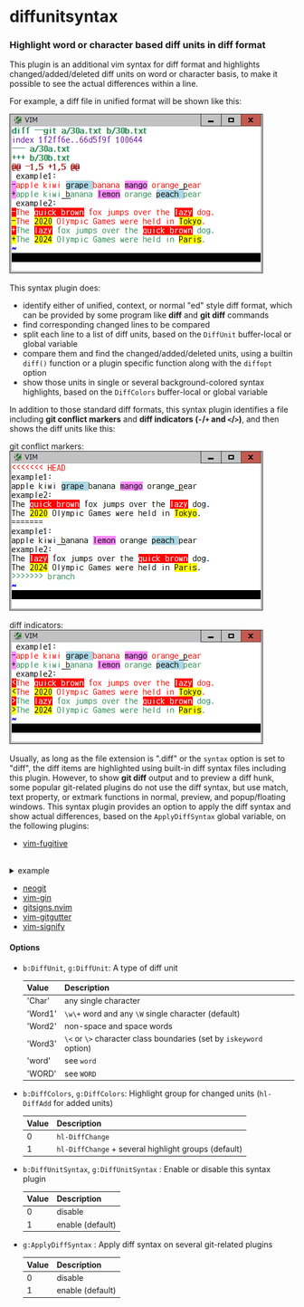 # diffunitsyntax

### Highlight word or character based diff units in diff format

This plugin is an additional vim syntax for diff format and highlights
changed/added/deleted diff units on word or character basis, to make it
possible to see the actual differences within a line.

For example, a diff file in unified format will be shown like this:

![unified](unified.png)

This syntax plugin does:
* identify either of unified, context, or normal "ed" style diff format, which
  can be provided by some program like **diff** and **git diff** commands
* find corresponding changed lines to be compared
* split each line to a list of diff units, based on the `DiffUnit`
  buffer-local or global variable
* compare them and find the changed/added/deleted units, using a builtin
  `diff()` function or a plugin specific function along with the `diffopt`
  option
* show those units in single or several background-colored syntax highlights,
  based on the `DiffColors` buffer-local or global variable

In addition to those standard diff formats, this syntax plugin identifies a
file including **git conflict markers** and **diff indicators (`-`/`+` and
`<`/`>`)**, and then shows the diff units like this:

git conflict markers:<br>
![gitconflict](gitconflict.png)

diff indicators:<br>
![diffindicator](diffindicator.png)
 

Usually, as long as the file extension is ".diff" or the `syntax` option is
set to "diff", the diff items are highlighted using built-in diff syntax files
including this plugin. However, to show **git diff** output and to preview a
diff hunk, some popular git-related plugins do not use the diff syntax, but
use match, text property, or extmark functions in normal, preview, and
popup/floating windows. This syntax plugin provides an option to apply the
diff syntax and show actual differences, based on the `ApplyDiffSyntax` global
variable, on the following plugins:

* [vim-fugitive](https://github.com/tpope/vim-fugitive)
<br>
<details>
<summary>example</summary>

![vim-fugitive](fugitive.png)
</details>

* [neogit](https://github.com/NeogitOrg/neogit)
* [vim-gin](https://github.com/lambdalisue/vim-gin)
* [gitsigns.nvim](https://github.com/lewis6991/gitsigns.nvim)
* [vim-gitgutter](https://github.com/airblade/vim-gitgutter)
* [vim-signify](https://github.com/mhinz/vim-signify)

#### Options

* `b:DiffUnit`, `g:DiffUnit`: A type of diff unit

  | Value | Description |
  | --- | --- |
  | 'Char' | any single character |
  | 'Word1' | `\w\+` word and any `\W` single character (default) |
  | 'Word2' | non-space and space words |
  | 'Word3' | `\<` or `\>` character class boundaries (set by `iskeyword` option) |
  | 'word' | see `word` |
  | 'WORD' | see `WORD` |

* `b:DiffColors`, `g:DiffColors`: Highlight group for changed units (`hl-DiffAdd` for added units)

  | Value | Description |
  | --- | --- |
  | 0 | `hl-DiffChange` |
  | 1 | `hl-DiffChange` + several highlight groups (default) |

* `b:DiffUnitSyntax`, `g:DiffUnitSyntax` : Enable or disable this syntax plugin

  | Value | Description |
  | --- | --- |
  | 0 | disable |
  | 1 | enable (default) |

* `g:ApplyDiffSyntax` : Apply diff syntax on several git-related plugins

  | Value | Description |
  | --- | --- |
  | 0 | disable |
  | 1 | enable (default) |
